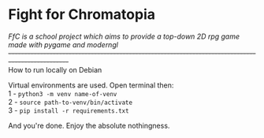 # Fight for Chromatopia

*FfC is a school project which aims to provide a top-down 2D rpg game made with pygame and moderngl*\
~~-------------------------------------------------------------------------------------------------~~\
How to run locally on Debian

Virtual environments are used. Open terminal then:\
1 - `python3 -m venv name-of-venv`\
2 - `source path-to-venv/bin/activate`\
3 - `pip install -r requirements.txt`

And you're done. Enjoy the absolute nothingness.